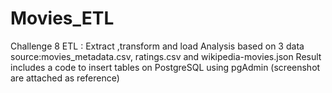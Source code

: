 # Movies_ETL
Challenge 8 ETL : Extract ,transform and load
Analysis based on 3 data source:movies_metadata.csv, ratings.csv and wikipedia-movies.json
Result includes a code to insert tables on PostgreSQL using pgAdmin (screenshot are attached as reference)

